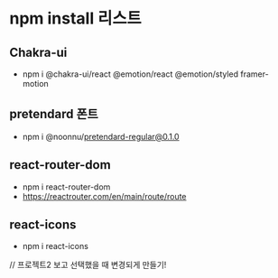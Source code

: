 # npm install 리스트

## Chakra-ui

- npm i @chakra-ui/react @emotion/react @emotion/styled framer-motion

## pretendard 폰트

- npm i @noonnu/pretendard-regular@0.1.0

## react-router-dom

- npm i react-router-dom
- https://reactrouter.com/en/main/route/route

## react-icons

- npm i react-icons

// 프로젝트2 보고 선택했을 때 변경되게 만들기!
